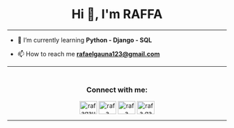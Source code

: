 <h1 align="center">Hi 👋, I'm RAFFA</h1>
<!-- <h3 align="center">Hello! I am an Argentine student currently enrolled in a software development technician program, at the same time I am learning various technologies. I am a responsible developer who always seeks to innovate and grow every day. Knowledge never takes up space!</h3> -->

<hr>

- 🌱 I’m currently learning **Python - Django - SQL**

- 📫 How to reach me **rafaelgauna123@gmail.com**
<hr>
<h3 align="center"><br>Connect with me:</h3>
<p align="center">
<a href="https://twitter.com/rafagauna10" target="blank"><img align="center" src="https://raw.githubusercontent.com/rahuldkjain/github-profile-readme-generator/master/src/images/icons/Social/twitter.svg" alt="rafagauna10" height="30" width="40" /></a>
<a href="https://linkedin.com/in/rafa-gauna-7859a8239" target="blank"><img align="center" src="https://raw.githubusercontent.com/rahuldkjain/github-profile-readme-generator/master/src/images/icons/Social/linked-in-alt.svg" alt="rafa gauna" height="30" width="40" /></a>
<a href="https://fb.com/rafa gauna" target="blank"><img align="center" src="https://raw.githubusercontent.com/rahuldkjain/github-profile-readme-generator/master/src/images/icons/Social/facebook.svg" alt="rafa gauna" height="30" width="40" /></a>
<a href="https://instagram.com/rafa.gau17" target="blank"><img align="center" src="https://raw.githubusercontent.com/rahuldkjain/github-profile-readme-generator/master/src/images/icons/Social/instagram.svg" alt="rafa.gau17" height="30" width="40" /></a>
</p>
<hr>




